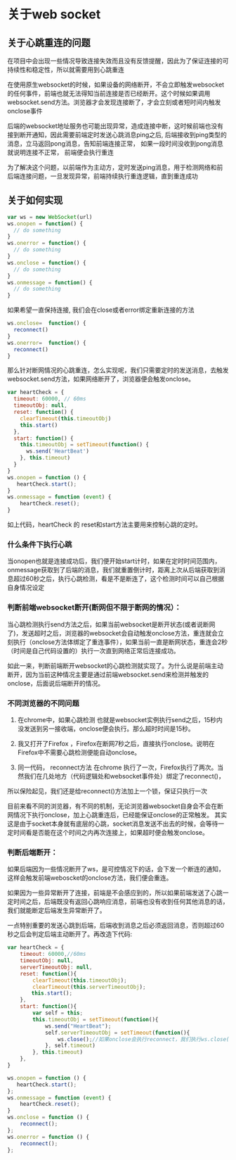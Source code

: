 <!--
 * @author       : shuwang.wu@getech.cn
 * @createdDate  : 2021-01-08 13:14:33
 * @version      : 1.0
 * @modifier     : shuwang.wu@getech.cn
 * @modifiedDate : 2021-01-08 15:29:05
 * @reason       : 关于web-socket的一些知识点收集
 * @FilePath     : \notes\notes\websocket-heartCheck.md
-->

# 关于web socket

## 关于心跳重连的问题
在项目中会出现一些情况导致连接失效而且没有反馈提醒，因此为了保证连接的可持续性和稳定性，所以就需要用到心跳重连

在使用原生websocket的时候，如果设备的网络断开，不会立即触发websocket的任何事件，前端也就无法得知当前连接是否已经断开。这个时候如果调用websocket.send方法。浏览器才会发现连接断了，才会立刻或者短时间内触发onclose事件

后端的websocket地址服务也可能出现异常，造成连接中断，这时候前端也没有接到断开通知，因此需要前端定时发送心跳消息ping之后, 后端接收到ping类型的消息，立马返回pong消息，告知前端连接正常， 如果一段时间没收到pong消息就说明连接不正常， 前端便会执行重连

为了解决这个问题，以前端作为主动方，定时发送ping消息，用于检测网络和前后端连接问题，一旦发现异常，前端持续执行重连逻辑，直到重连成功

## 关于如何实现
```js
var ws = new WebSocket(url)
ws.onopen = function() {
  // do something
}
ws.onerror = function() {
  // do something
}
ws.onclose = function() {
  // do something
}
ws.onmessage = function() {
  // do something
}
```
如果希望一直保持连接, 我们会在close或者error绑定重新连接的方法
```js
ws.onclose=  function() {
  reconnect()
}
ws.onerror=  function() {
  reconnect()
}
```
那么针对断网情况的心跳重连，怎么实现呢，我们只需要定时的发送消息，去触发websocket.send方法，如果网络断开了，浏览器便会触发onclose。
```js
var heartCheck = {
  timeout: 60000, // 60ms
  timeoutObj: null,
  reset: function() {
    clearTimeout(this.timeoutObj)
    this.start()
  },
  start: function() {
    this.timeoutObj = setTimeout(function() {
      ws.send('HeartBeat')
    }, this.timeout)
  } 
}
ws.onopen = function () {
   heartCheck.start();
}
ws.onmessage = function (event) {
    heartCheck.reset();
}
```
如上代码，heartCheck 的 reset和start方法主要用来控制心跳的定时。

### 什么条件下执行心跳
当onopen也就是连接成功后，我们便开始start计时，如果在定时时间范围内，onmessage获取到了后端的消息，我们就重置倒计时，距离上次从后端获取到消息超过60秒之后，执行心跳检测，看是不是断连了，这个检测时间可以自己根据自身情况设定

### 判断前端websocket断开(断网但不限于断网的情况）：
当心跳检测执行send方法之后，如果当前websocket是断开状态(或者说断网了)，发送超时之后，浏览器的websocket会自动触发onclose方法，重连就会立刻执行（onclose方法体绑定了重连事件），如果当前一直是断网状态，重连会2秒（时间是自己代码设置的）执行一次直到网络正常后连接成功。

如此一来，判断前端断开websocket的心跳检测就实现了。为什么说是前端主动断开，因为当前这种情况主要是通过前端websocket.send来检测并触发的onclose，后面说后端断开的情况。

### 不同浏览器的不同问题
1. 在chrome中，如果心跳检测 也就是websocket实例执行send之后，15秒内没发送到另一接收端，onclose便会执行。那么超时时间是15秒。

2. 我又打开了Firefox ，Firefox在断网7秒之后，直接执行onclose。说明在Firefox中不需要心跳检测便能自动onclose。

3.  同一代码， reconnect方法 在chrome 执行了一次，Firefox执行了两次。当然我们在几处地方（代码逻辑处和websocket事件处）绑定了reconnect()，

所以保险起见，我们还是给reconnect()方法加上一个锁，保证只执行一次

目前来看不同的浏览器，有不同的机制，无论浏览器websocket自身会不会在断网情况下执行onclose，加上心跳重连后，已经能保证onclose的正常触发。  其实这是由于socket本身就有底层的心跳，socket消息发送不出去的时候，会等待一定时间看是否能在这个时间之内再次连接上，如果超时便会触发onclose。

### 判断后端断开：

如果后端因为一些情况断开了ws，是可控情况下的话，会下发一个断连的通知，这样会触发前端weboscket的onclose方法，我们便会重连。

如果因为一些异常断开了连接，前端是不会感应到的，所以如果前端发送了心跳一定时间之后，后端既没有返回心跳响应消息，前端也没有收到任何其他消息的话，我们就能断定后端发生异常断开了。

一点特别重要的发送心跳到后端，后端收到消息之后必须返回消息，否则超过60秒之后会判定后端主动断开了。再改造下代码:
```js
var heartCheck = {
    timeout: 60000,//60ms
    timeoutObj: null,
    serverTimeoutObj: null,
    reset: function(){
        clearTimeout(this.timeoutObj);
        clearTimeout(this.serverTimeoutObj);
　　　　 this.start();
    },
    start: function(){
        var self = this;
        this.timeoutObj = setTimeout(function(){
            ws.send("HeartBeat");
            self.serverTimeoutObj = setTimeout(function(){
                ws.close();//如果onclose会执行reconnect，我们执行ws.close()就行了.如果直接执行reconnect 会触发onclose导致重连两次
            }, self.timeout)
        }, this.timeout)
    },
}

ws.onopen = function () {
   heartCheck.start();
};
ws.onmessage = function (event) {
    heartCheck.reset();
}
ws.onclose = function () {
    reconnect();
};
ws.onerror = function () {
    reconnect();
};
```